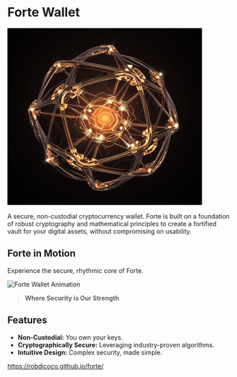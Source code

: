 # Forte Wallet

<img src="./docs/image/forte_base.png" alt="Forte Wallet Banner" width="440" height="400" />


A secure, non-custodial cryptocurrency wallet. Forte is built on a foundation of robust cryptography and mathematical principles to create a fortified vault for your digital assets, without compromising on usability.


## Forte in Motion
Experience the secure, rhythmic core of Forte.

![Forte Wallet Animation](https://youtube.com/shorts/t2t-exXxvBA?feature=share)


> **Where Security is Our Strength**

## Features
- **Non-Custodial:** You own your keys.
- **Cryptographically Secure:** Leveraging industry-proven algorithms.
- **Intuitive Design:** Complex security, made simple.

https://robdicoco.github.io/forte/
